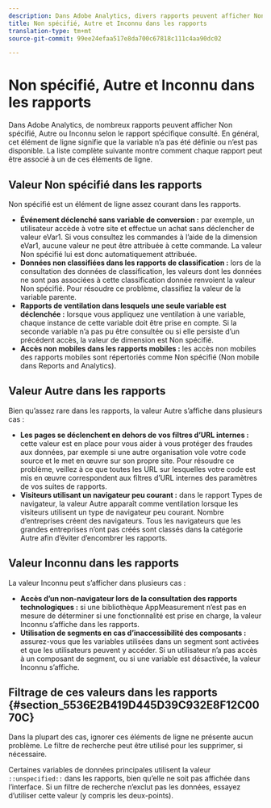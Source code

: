 ```yaml
---
description: Dans Adobe Analytics, divers rapports peuvent afficher Non spécifié, Autre ou Inconnu selon le rapport spécifique consulté. En général, cet élément de ligne signifie que la variable n’a pas été définie ou n’est pas disponible.
title: Non spécifié, Autre et Inconnu dans les rapports
translation-type: tm+mt
source-git-commit: 99ee24efaa517e8da700c67818c111c4aa90dc02

---
```



# Non spécifié, Autre et Inconnu dans les rapports

Dans Adobe Analytics, de nombreux rapports peuvent afficher Non spécifié, Autre ou Inconnu selon le rapport spécifique consulté. En général, cet élément de ligne signifie que la variable n’a pas été définie ou n’est pas disponible. La liste complète suivante montre comment chaque rapport peut être associé à un de ces éléments de ligne.

## Valeur Non spécifié dans les rapports

Non spécifié est un élément de ligne assez courant dans les rapports.

* **Événement déclenché sans variable de conversion :** par exemple, un utilisateur accède à votre site et effectue un achat sans déclencher de valeur eVar1. Si vous consultez les commandes à l’aide de la dimension eVar1, aucune valeur ne peut être attribuée à cette commande. La valeur Non spécifié lui est donc automatiquement attribuée.
* **Données non classifiées dans les rapports de classification :** lors de la consultation des données de classification, les valeurs dont les données ne sont pas associées à cette classification donnée renvoient la valeur Non spécifié. Pour résoudre ce problème, classifiez la valeur de la variable parente.
* **Rapports de ventilation dans lesquels une seule variable est déclenchée :** lorsque vous appliquez une ventilation à une variable, chaque instance de cette variable doit être prise en compte. Si la seconde variable n’a pas pu être consultée ou si elle persiste d’un précédent accès, la valeur de dimension est Non spécifié.
* **Accès non mobiles dans les rapports mobiles :** les accès non mobiles des rapports mobiles sont répertoriés comme Non spécifié (Non mobile dans Reports and Analytics).

## Valeur Autre dans les rapports

Bien qu’assez rare dans les rapports, la valeur Autre s’affiche dans plusieurs cas :

* **Les pages se déclenchent en dehors de vos filtres d’URL internes :** cette valeur est en place pour vous aider à vous protéger des fraudes aux données, par exemple si une autre organisation vole votre code source et le met en œuvre sur son propre site. Pour résoudre ce problème, veillez à ce que toutes les URL sur lesquelles votre code est mis en œuvre correspondent aux filtres d’URL internes des paramètres de vos suites de rapports.
* **Visiteurs utilisant un navigateur peu courant :** dans le rapport Types de navigateur, la valeur Autre apparaît comme ventilation lorsque les visiteurs utilisent un type de navigateur peu courant. Nombre d’entreprises créent des navigateurs. Tous les navigateurs que les grandes entreprises n’ont pas créés sont classés dans la catégorie Autre afin d’éviter d’encombrer les rapports.

## Valeur Inconnu dans les rapports

La valeur Inconnu peut s’afficher dans plusieurs cas :

* **Accès d’un non-navigateur lors de la consultation des rapports technologiques :** si une bibliothèque AppMeasurement n’est pas en mesure de déterminer si une fonctionnalité est prise en charge, la valeur Inconnu s’affiche dans les rapports.
* **Utilisation de segments en cas d’inaccessibilité des composants :** assurez-vous que les variables utilisées dans un segment sont activées et que les utilisateurs peuvent y accéder. Si un utilisateur n’a pas accès à un composant de segment, ou si une variable est désactivée, la valeur Inconnu s’affiche.

## Filtrage de ces valeurs dans les rapports {#section_5536E2B419D445D39C932E8F12C0070C}

Dans la plupart des cas, ignorer ces éléments de ligne ne présente aucun problème. Le filtre de recherche peut être utilisé pour les supprimer, si nécessaire.

Certaines variables de données principales utilisent la valeur `::unspecified::` dans les rapports, bien qu’elle ne soit pas affichée dans l’interface. Si un filtre de recherche n’exclut pas les données, essayez d’utiliser cette valeur (y compris les deux-points).
